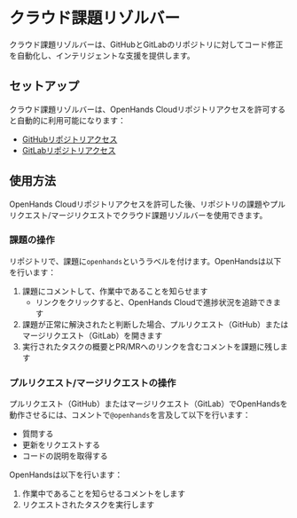 # クラウド課題リゾルバー

クラウド課題リゾルバーは、GitHubとGitLabのリポジトリに対してコード修正を自動化し、インテリジェントな支援を提供します。

## セットアップ

クラウド課題リゾルバーは、OpenHands Cloudリポジトリアクセスを許可すると自動的に利用可能になります：
- [GitHubリポジトリアクセス](./github-installation#adding-repository-access)
- [GitLabリポジトリアクセス](./gitlab-installation#adding-repository-access)

## 使用方法

OpenHands Cloudリポジトリアクセスを許可した後、リポジトリの課題やプルリクエスト/マージリクエストでクラウド課題リゾルバーを使用できます。

### 課題の操作

リポジトリで、課題に`openhands`というラベルを付けます。OpenHandsは以下を行います：
1. 課題にコメントして、作業中であることを知らせます
   - リンクをクリックすると、OpenHands Cloudで進捗状況を追跡できます
2. 課題が正常に解決されたと判断した場合、プルリクエスト（GitHub）またはマージリクエスト（GitLab）を開きます
3. 実行されたタスクの概要とPR/MRへのリンクを含むコメントを課題に残します

### プルリクエスト/マージリクエストの操作

プルリクエスト（GitHub）またはマージリクエスト（GitLab）でOpenHandsを動作させるには、コメントで`@openhands`を言及して以下を行います：
- 質問する
- 更新をリクエストする
- コードの説明を取得する

OpenHandsは以下を行います：
1. 作業中であることを知らせるコメントをします
2. リクエストされたタスクを実行します
